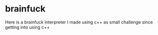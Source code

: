 # brainfuck
Here is a brainfuck interpreter I made using c++ as small challenge since getting into using c++
